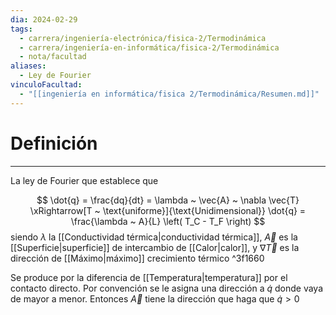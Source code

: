 ```yaml
---
dia: 2024-02-29
tags:
  - carrera/ingeniería-electrónica/fisica-2/Termodinámica
  - carrera/ingeniería-en-informática/fisica-2/Termodinámica
  - nota/facultad
aliases:
  - Ley de Fourier
vinculoFacultad:
  - "[[ingeniería en informática/fisica 2/Termodinámica/Resumen.md]]"
---
```

# Definición
---
La ley de Fourier que establece que 

$$ \dot{q} = \frac{dq}{dt} = \lambda ~ \vec{A} ~ \nabla \vec{T} \xRightarrow[T ~ \text{uniforme}]{\text{Unidimensional}} \dot{q} = \frac{\lambda ~ A}{L} \left( T_C - T_F \right) $$ siendo $\lambda$ la [[Conductividad térmica|conductividad térmica]], $\vec{A}$ es la [[Superficie|superficie]] de intercambio de [[Calor|calor]], y $\nabla \vec{T}$ es la dirección de [[Máximo|máximo]] crecimiento térmico
 ^3f1660

Se produce por la diferencia de [[Temperatura|temperatura]] por el contacto directo. Por convención se le asigna una dirección a $\dot{q}$ donde vaya de mayor a menor. Entonces $\vec{A}$ tiene la dirección que haga que $\dot{q} > 0$ 